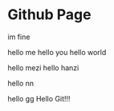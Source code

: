 # Github Page

im fine

hello me
hello you
hello world


hello mezi
hello hanzi

hello nn

hello gg
Hello Git!!!
